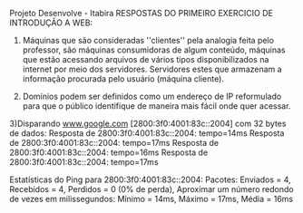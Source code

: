 Projeto Desenvolve - Itabira 
RESPOSTAS DO PRIMEIRO EXERCICIO DE INTRODUÇÃO A WEB:

1) Máquinas que são consideradas ''clientes'' pela analogia feita pelo professor, são máquinas consumidoras de algum conteúdo, máquinas que estão acessando arquivos de vários tipos disponibilizados na internet por meio dos servidores. Servidores estes que armazenam a informação procurada pelo usuário (máquina cliente).

2) Domínios podem ser definidos como um endereço de IP reformulado para que o público identifique de maneira mais fácil onde quer acessar.

3)Disparando www.google.com [2800:3f0:4001:83c::2004] com 32 bytes de dados:
Resposta de 2800:3f0:4001:83c::2004: tempo=14ms
Resposta de 2800:3f0:4001:83c::2004: tempo=17ms
Resposta de 2800:3f0:4001:83c::2004: tempo=16ms
Resposta de 2800:3f0:4001:83c::2004: tempo=17ms

Estatísticas do Ping para 2800:3f0:4001:83c::2004:
    Pacotes: Enviados = 4, Recebidos = 4, Perdidos = 0 (0% de
             perda),
Aproximar um número redondo de vezes em milissegundos:
    Mínimo = 14ms, Máximo = 17ms, Média = 16ms
